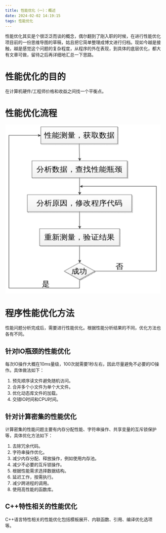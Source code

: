```yaml
---
title: 性能优化（一）：概述
date: 2024-02-02 14:19:15
tags: 性能优化
---
```

性能优化其实是个很泛泛而谈的概念，偶尔翻到了刚入职的时候，在进行性能优化项目前的一份思维导图的草稿，姑且把它简单整理成博文进行归档。现如今越是接触，越是感觉这个问题的复杂程度，从程序的外在表现，到具体的底层优化，都大有文章可做，留待之后再详细地汇总一下思路。
# 性能优化的目的
在计算机硬件/工程师价格和收益之间找一个平衡点。
# 性能优化流程
![image.png](/images/preformance-optimize-overview/1.png)
# 程序性能优化方法
性能问题分析完成后，需要进行性能优化。根据性能分析结果的不同，优化方法也各有不同。
## 针对IO瓶颈的性能优化
每次IO操作大概在10ms量级，100次就需要1秒左右，因此尽量避免不必要的IO操作。具体做法如下：

1. 预先顺序读文件避免随机访问。
2. 合并多个小文件为单个大文件。
3. 优化动态库文件的加载。
4. 交错IO时间和CPU时间。
## 针对计算密集的性能优化
计算密集的性能问题主要有内存分配性能、字符串操作、共享变量的互斥锁保护等，具体优化方法如下：

1. 去除冗余代码。
2. 字符串操作优化。
3. 减少内存分配、释放操作，例如使用内存池。
4. 减少不必要的互斥锁操作。
5. 根据性能需求选择数据结构。
6. 延迟工作，按需执行。
7. 减少跨进程的调用。
8. 使用高性能的函数库。
## C++特性相关的性能优化
C++语言特性相关的性能优化包括模板展开、内联函数、引用、编译优化选项等。
